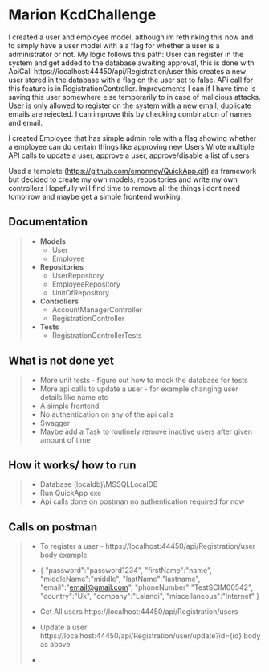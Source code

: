# **Marion KcdChallenge** 
I created a user and employee model, although im rethinking this now and to simply have a user model with a a flag for whether a user is a administrator or not.
My logic follows this path:
User can register in the system and get added to the database awaiting approval, this is done with ApiCall https://localhost:44450/api/Registration/user this creates a new user stored in the database with a flag on the user set to false. APi call for this feature is in RegistrationController. Improvements I can if I have time is saving this user somewhere else temporarily to in case of malicious attacks. User is only allowed to register on the system with a new email, duplicate emails are rejected. I can improve this by checking combination of names and email.


I created Employee that has simple admin role with a flag showing whether a employee can do certain things like approving new Users
Wrote multiple API calls to update a user, approve a user, approve/disable a list of users








Used a template (https://github.com/emonney/QuickApp.git) as framework but decided to create my own models, repositories and write my own controllers
Hopefully will find time to remove all the things i dont need tomorrow and maybe get a simple frontend working.

## Documentation
> * **Models**
>   * User
>   * Employee
> * **Repositories**
>   * UserRepository
>   * EmployeeRepository
>   * UnitOfRepository
> * **Controllers**
>   * AccountManagerController
>   * RegistrationController
> * **Tests**
  >   * RegistrationControllerTests

## What is not done yet

>   * More unit tests - figure out how to mock the database for tests
>   * More api calls to update a user - for example changing user details like name etc
>   * A simple frontend
>   * No authentication on any of the api calls
>   * Swagger
>   * Maybe add a Task to routinely remove inactive users after given amount of time

## How it works/ how to run
>   * Database (localdb)\MSSQLLocalDB
>   * Run QuickApp exe
>   * Api calls done on postman no authentication required for now


## Calls on postman
>   * To register a user - https://localhost:44450/api/Registration/user body example 
>   * {
      "password":"password1234",
      "firstName":"name",
      "middleName":"middle",
      "lastName":"lastname",
      "email":"email@gmail.com",
      "phoneNumber":"TestSCIM00542",
      "country":"Uk",
      "company":"Lalandi",
      "miscellaneous":"Internet"
      }
> 
> 
>   * Get All users https://localhost:44450/api/Registration/users
>   * Update a user https://localhost:44450/api/Registration/user/update?id={id} body as above
>   * 

